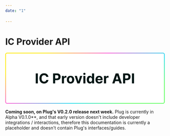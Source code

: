 ```yaml
---
date: "1"

---
```

# IC Provider API

![](imgs/ic.png)

**Coming soon, on Plug's V0.2.0 release next week.** Plug is currently in Alpha V0.1.0**, and that early version doesn't include developer integrations / interactions, therefore this documentation is currently a placeholder and doesn't contain Plug's interfaces/guides.